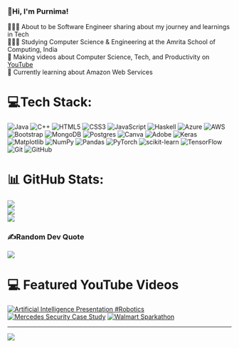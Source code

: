 ### 👋Hi, I'm Purnima!
👩🏻‍💻 About to be Software Engineer sharing about my journey and learnings in Tech<br/>
👩🏻‍🎓 Studying Computer Science & Engineering at the Amrita School of Computing, India<br/>
🎨 Making videos about Computer Science, Tech, and Productivity on [YouTube](https://www.youtube.com/@purnirhytms)<br/>
💭 Currently learning about Amazon Web Services  

# 💻Tech Stack:
![Java](https://img.shields.io/badge/java-%23ED8B00.svg?style=for-the-badge&logo=openjdk&logoColor=white) ![C++](https://img.shields.io/badge/c++-%2300599C.svg?style=for-the-badge&logo=c%2B%2B&logoColor=white) ![HTML5](https://img.shields.io/badge/html5-%23E34F26.svg?style=for-the-badge&logo=html5&logoColor=white) ![CSS3](https://img.shields.io/badge/css3-%231572B6.svg?style=for-the-badge&logo=css3&logoColor=white) ![JavaScript](https://img.shields.io/badge/javascript-%23323330.svg?style=for-the-badge&logo=javascript&logoColor=%23F7DF1E) ![Haskell](https://img.shields.io/badge/Haskell-5e5086?style=for-the-badge&logo=haskell&logoColor=white) ![Azure](https://img.shields.io/badge/azure-%230072C6.svg?style=for-the-badge&logo=microsoftazure&logoColor=white) ![AWS](https://img.shields.io/badge/AWS-%23FF9900.svg?style=for-the-badge&logo=amazon-aws&logoColor=white) ![Bootstrap](https://img.shields.io/badge/bootstrap-%238511FA.svg?style=for-the-badge&logo=bootstrap&logoColor=white) ![MongoDB](https://img.shields.io/badge/MongoDB-%234ea94b.svg?style=for-the-badge&logo=mongodb&logoColor=white) ![Postgres](https://img.shields.io/badge/postgres-%23316192.svg?style=for-the-badge&logo=postgresql&logoColor=white) ![Canva](https://img.shields.io/badge/Canva-%2300C4CC.svg?style=for-the-badge&logo=Canva&logoColor=white) ![Adobe](https://img.shields.io/badge/adobe-%23FF0000.svg?style=for-the-badge&logo=adobe&logoColor=white) ![Keras](https://img.shields.io/badge/Keras-%23D00000.svg?style=for-the-badge&logo=Keras&logoColor=white) ![Matplotlib](https://img.shields.io/badge/Matplotlib-%23ffffff.svg?style=for-the-badge&logo=Matplotlib&logoColor=black) ![NumPy](https://img.shields.io/badge/numpy-%23013243.svg?style=for-the-badge&logo=numpy&logoColor=white) ![Pandas](https://img.shields.io/badge/pandas-%23150458.svg?style=for-the-badge&logo=pandas&logoColor=white) ![PyTorch](https://img.shields.io/badge/PyTorch-%23EE4C2C.svg?style=for-the-badge&logo=PyTorch&logoColor=white) ![scikit-learn](https://img.shields.io/badge/scikit--learn-%23F7931E.svg?style=for-the-badge&logo=scikit-learn&logoColor=white) ![TensorFlow](https://img.shields.io/badge/TensorFlow-%23FF6F00.svg?style=for-the-badge&logo=TensorFlow&logoColor=white) ![Git](https://img.shields.io/badge/git-%23F05033.svg?style=for-the-badge&logo=git&logoColor=white) ![GitHub](https://img.shields.io/badge/github-%23121011.svg?style=for-the-badge&logo=github&logoColor=white)

# 📊 GitHub Stats:
![](https://github-readme-stats.vercel.app/api?username=purnimasharma04&theme=dark&hide_border=false&include_all_commits=false&count_private=false)<br/>
![](https://github-readme-streak-stats.herokuapp.com/?user=purnimasharma04&theme=dark&hide_border=false)<br/>
![](https://github-readme-stats.vercel.app/api/top-langs/?username=purnimasharma04&theme=dark&hide_border=false&include_all_commits=false&count_private=false&layout=compact)

### ✍️Random Dev Quote
![](https://quotes-github-readme.vercel.app/api?type=horizontal&theme=dark)

# 💻 Featured YouTube Videos
[![Artificial Intelligence Presentation #Robotics](https://ytcards.demolab.com/?id=3N6Uk5cbiuM&title=Artificial+Intelligence+Presentation+#Robotics&lang=en&timestamp=1716575400&background_color=%230d1117&title_color=%23ffffff&stats_color=%23dedede&max_title_lines=1&width=250&border_radius=5&duration=436 "Artificial Intelligence Presentation #Robotics")](https://youtu.be/Wjj21p3tvcg?si=b7QYksN87h0wsGpQ)
[![Mercedes Security Case Study](https://ytcards.demolab.com/?id=7bWblhMy0dw&title=Mercedes+Security+Case+Study&lang=en&background_color=%230d1117&title_color=%23ffffff&stats_color=%23dedede&max_title_lines=1&width=250&border_radius=5&duration=436)](https://youtu.be/7bWblhMy0dw?si=DM2Wc7ry5koQiFGW)
[![Walmart Sparkathon](https://ytcards.demolab.com/?id=QkMlHKuLghg&title=Walmart+Sparkathon&lang=en&background_color=%230d1117&title_color=%23ffffff&stats_color=%23dedede&max_title_lines=1&width=250&border_radius=5&duration=436)](https://youtu.be/QkMlHKuLghg?si=9tC8eYOIwuCwtuHu)




---
[![](https://visitcount.itsvg.in/api?id=purnimasharma04&icon=0&color=0)](https://visitcount.itsvg.in)



